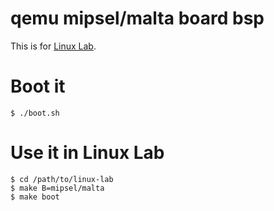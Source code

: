 
# qemu mipsel/malta board bsp

This is for [Linux Lab](https://tinylab.org/linux-lab).

# Boot it

    $ ./boot.sh

# Use it in Linux Lab

    $ cd /path/to/linux-lab
    $ make B=mipsel/malta
    $ make boot
